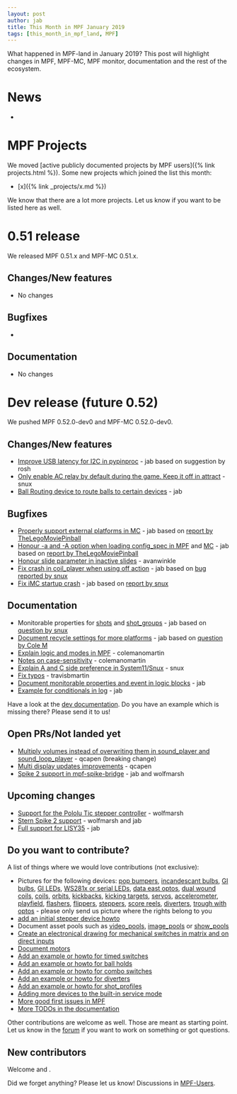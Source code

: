 ```yaml
---
layout: post
author: jab
title: This Month in MPF January 2019
tags: [this_month_in_mpf_land, MPF]
---
```

What happened in MPF-land in January 2019?
This post will highlight changes in MPF, MPF-MC, MPF monitor, documentation
and the rest of the ecosystem.

# News

* 

# MPF Projects

We moved [active publicly documented projects by MPF users]({% link projects.html %}).
Some new projects which joined the list this month:

* [x]({% link _projects/x.md %})


We know that there are a lot more projects. Let us know if you want to be listed here as well.

# 0.51 release

We released MPF 0.51.x and MPF-MC 0.51.x.

## Changes/New features

* No changes

## Bugfixes

* 

## Documentation

* No changes

# Dev release (future 0.52)

We pushed MPF 0.52.0-dev0 and MPF-MC 0.52.0-dev0.

## Changes/New features

* [Improve USB latency for I2C in pypinproc](https://github.com/missionpinball/pypinproc/pull/5) - jab based on suggestion by rosh
* [Only enable AC relay by default during the game. Keep it off in attract](https://github.com/missionpinball/mpf/pull/1289) - snux
* [Ball Routing device to route balls to certain devices](https://github.com/missionpinball/mpf/pull/1291) - jab

## Bugfixes

* [Properly support external platforms in MC](https://github.com/missionpinball/mpf-mc/pull/361) - jab based on [report by TheLegoMoviePinball](https://groups.google.com/forum/#!topic/mpf-users/okl8PjXrlWI) 
* [Honour -a and -A option when loading config_spec in MPF](https://github.com/missionpinball/mpf/pull/1280) and [MC](https://github.com/missionpinball/mpf-mc/pull/362) - jab based on [report by TheLegoMoviePinball](https://groups.google.com/forum/#!topic/mpf-users/okl8PjXrlWI)
* [Honour slide parameter in inactive slides](https://github.com/missionpinball/mpf-mc/pull/363) - avanwinkle
* [Fix crash in coil_player when using off action](https://github.com/missionpinball/mpf/pull/new/coil_player_crash) - jab based on [bug reported by snux](https://github.com/missionpinball/mpf/issues/1282)
* [Fix iMC startup crash](https://github.com/missionpinball/mpf-mc/pull/364) - jab based on [report by snux](https://groups.google.com/forum/#!topic/mpf-users/YLrh6RKlx0s)

## Documentation

* Monitorable properties for [shots](https://github.com/missionpinball/mpf/pull/1287) and [shot_groups](https://github.com/missionpinball/mpf-docs/commit/f2b1833153fb391d6316ed8afb18761eaa580854) - jab based on [question by snux](https://groups.google.com/forum/#!topic/mpf-users/cVnmhJIN1tM)  
* [Document recycle settings for more platforms](https://github.com/missionpinball/mpf-docs/commit/cec753171700165814d0853684e6ac9c6357df76) - jab based on [question by Cole M](https://groups.google.com/forum/#!topic/mpf-users/qGVVwTbYnrA)
* [Explain logic and modes in MPF](https://github.com/missionpinball/mpf-docs/pull/197) - colemanomartin
* [Notes on case-sensitivity](https://github.com/missionpinball/mpf-docs/pull/195) - colemanomartin
* [Explain A and C side preference in System11/Snux](https://github.com/missionpinball/mpf-docs/pull/194) - snux
* [Fix typos](https://github.com/missionpinball/mpf-docs/pull/196) - travisbmartin
* [Document monitorable properties and event in logic blocks](https://github.com/missionpinball/mpf-docs/commit/7a03143a5ebf571f6092ebf4b28a7b7282420584) - jab
* [Example for conditionals in log](https://github.com/missionpinball/mpf-docs/commit/34e8403e29d3292d82ff768bac95c400f16191c4) - jab

Have a look at the [dev documentation](http://docs.missionpinball.org/en/dev/).
Do you have an example which is missing there? Please send it to us!

## Open PRs/Not landed yet

* [Multiply volumes instead of overwriting them in sound_player and sound_loop_player](https://github.com/missionpinball/mpf-mc/pull/333) - qcapen (breaking change)
* [Multi display updates improvements](https://github.com/missionpinball/mpf-mc/pull/323) - qcapen
* [Spike 2 support in mpf-spike-bridge](https://github.com/missionpinball/mpf-spike-bridge/pull/1) - jab and wolfmarsh

## Upcoming changes

* [Support for the Pololu Tic stepper controller](https://github.com/missionpinball/mpf/issues/1217) - wolfmarsh
* [Stern Spike 2 support](https://github.com/missionpinball/mpf/issues/1246) - wolfmarsh and jab
* [Full support for LISY35](https://github.com/missionpinball/mpf/issues/1218) - jab

## Do you want to contribute?

A list of things where we would love contributions (not exclusive):

* Pictures for the following devices: [pop bumpers](http://docs.missionpinball.org/en/dev/mechs/pop_bumpers/index.html),
  [incandescant bulbs](http://docs.missionpinball.org/en/dev/mechs/lights/matrix_lights.html),
  [GI bulbs](http://docs.missionpinball.org/en/dev/mechs/lights/gis.html),
  [GI LEDs](http://docs.missionpinball.org/en/dev/mechs/lights/gis.html),
  [WS281x or serial LEDs](http://docs.missionpinball.org/en/dev/mechs/lights/leds.html),
  [data east optos](docs.missionpinball.org/en/dev/mechs/switches/optos.html),
  [dual wound coils](http://docs.missionpinball.org/en/dev/mechs/coils/dual_wound_coils.html),
  [coils](http://docs.missionpinball.org/en/dev/mechs/coils/index.html),
  [orbits](http://docs.missionpinball.org/en/dev/mechs/loops/index.html),
  [kickbacks](http://docs.missionpinball.org/en/dev/mechs/kickbacks/index.html),
  [kicking targets](http://docs.missionpinball.org/en/dev/mechs/targets/kicking_targets/index.html),
  [servos](http://docs.missionpinball.org/en/dev/mechs/servos/index.html),
  [accelerometer](http://docs.missionpinball.org/en/dev/mechs/accelerometers/index.html),
  [playfield](http://docs.missionpinball.org/en/dev/mechs/playfields/index.html),
  [flashers](http://docs.missionpinball.org/en/dev/mechs/lights/flashers.html),
  [flippers](http://docs.missionpinball.org/en/dev/mechs/flippers/index.html),
  [steppers](http://docs.missionpinball.org/en/dev/mechs/steppers/index.html),
  [score reels](http://docs.missionpinball.org/en/dev/mechs/score_reels/index.html),
  [diverters](http://docs.missionpinball.org/en/dev/mechs/diverters/index.html),
  [trough with optos](http://docs.missionpinball.org/en/dev/mechs/troughs/index.html) - please only send us picture where the rights belong to you
* [add an initial stepper device howto](http://docs.missionpinball.org/en/dev/mechs/steppers/index.html)
* Document asset pools such as [video_pools](http://docs.missionpinball.org/en/dev/config/video_pools.html), [image_pools](http://docs.missionpinball.org/en/dev/config/image_pools.html) or [show_pools](http://docs.missionpinball.org/en/dev/config/show_pools.html)
* [Create an electronical drawing for mechanical switches in matrix and on direct inputs](http://docs.missionpinball.org/en/dev/mechs/switches/mechanical_switches.html)
* [Document motors](http://docs.missionpinball.org/en/dev/mechs/motors/index.html)
* [Add an example or howto for timed switches](http://docs.missionpinball.org/en/dev/game_logic/timed_switches/index.html)
* [Add an example or howto for ball holds](http://docs.missionpinball.org/en/dev/game_logic/ball_holds/index.html)
* [Add an example or howto for combo switches](http://docs.missionpinball.org/en/dev/game_logic/combo_switches/index.html)
* [Add an example or howto for diverters](http://docs.missionpinball.org/en/dev/mechs/diverters/index.html)
* [Add an example or howto for shot_profiles](http://docs.missionpinball.org/en/dev/game_logic/shots/shot_profiles.html)
* [Adding more devices to the built-in service mode](https://github.com/missionpinball/mpf/issues/693)
* [More good first issues in MPF](https://github.com/missionpinball/mpf/issues?q=is%3Aissue+is%3Aopen+label%3A%22good+first+issue%22)
* [More TODOs in the documentation](http://docs.missionpinball.org/en/dev/search.html?q=help_us_to_write_it&check_keywords=yes&area=default)

Other contributions are welcome as well.
Those are meant as starting point.
Let us know in the [forum](https://groups.google.com/forum/#!forum/mpf-users)
if you want to work on something or got questions.

## New contributors

Welcome  and .

Did we forget anything? Please let us know!
Discussions in [MPF-Users](https://groups.google.com/forum/#!forum/mpf-users).
